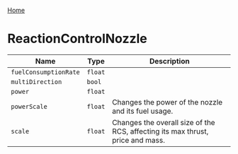 [Home](https://wnp78.github.io/JunoXml/)

# ReactionControlNozzle


|Name|Type|Description|
|--|--|--|
|`fuelConsumptionRate`|`float`||
|`multiDirection`|`bool`||
|`power`|`float`||
|`powerScale`|`float`|Changes the power of the nozzle and its fuel usage.|
|`scale`|`float`|Changes the overall size of the RCS, affecting its max thrust, price and mass.|


